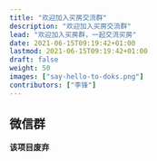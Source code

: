 ```yaml
---
title: "欢迎加入买房交流群"
description: "欢迎加入买房交流群"
lead: "欢迎加入买房群，一起交流买房"
date: 2021-06-15T09:19:42+01:00
lastmod: 2021-06-15T09:19:42+01:00
draft: false
weight: 50
images: ["say-hello-to-doks.png"]
contributors: ["李锋"]
---
```



## 微信群

**该项目废弃**



